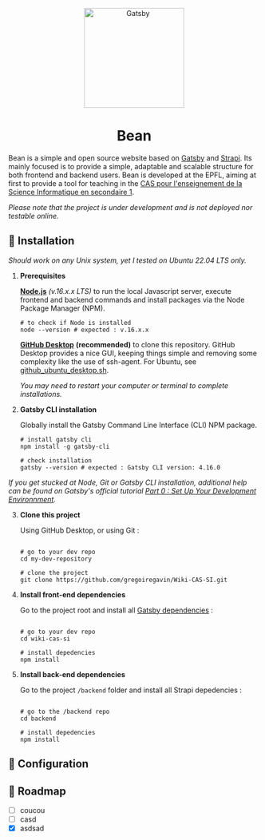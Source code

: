 <p align="center">
    <img alt="Gatsby" src="https://i.imgur.com/aYAwoNa.png" width="200" />
</p>
<h1 align="center">
  Bean
</h1>

Bean is a simple and open source website based on [Gatsby](https://www.gatsbyjs.com/) and [Strapi](https://strapi.io/). Its mainly focused is to provide a simple, adaptable and scalable structure for both frontend and backend users. Bean is developed at the EPFL, aiming at first to provide a tool for teaching in the [CAS pour l'enseignement de la Science Informatique en secondaire 1](https://www.epfl.ch/education/educational-initiatives/fr/le-projet-edunum-le-cas-si/cas-si).

_Please note that the project is under development and is not deployed nor testable online._

## 🚀 Installation

_Should work on any Unix system, yet I tested on Ubuntu 22.04 LTS only._

1. **Prerequisites**

     [**Node.js**](https://nodejs.org/en/download/) _(v.16.x.x LTS)_ to run the local Javascript server, execute frontend and backend commands and install packages via the Node Package Manager (NPM).
     
      ```shell
     # to check if Node is installed
    node --version # expected : v.16.x.x
    ```
     
     [**GitHub Desktop**](https://git-scm.com/downloads) **(recommended)** to clone this repository. GitHub Desktop provides a nice GUI, keeping things simple and removing some complexity like the use of ssh-agent. For Ubuntu, see [github_ubuntu_desktop.sh](https://gist.github.com/berkorbay/6feda478a00b0432d13f1fc0a50467f1).
     
     _You may need to restart your computer or terminal to complete installations._

2. **Gatsby CLI installation**

    Globally install the Gatsby Command Line Interface (CLI) NPM package.    
    
    ```shell
    # install gatsby cli
    npm install -g gatsby-cli
    ```
    ```shell
    # check installation
    gatsby --version # expected : Gatsby CLI version: 4.16.0
    ```
    
_If you get stucked at Node, Git or Gatsby CLI installation, additional help can be found on Gatsby's official tutorial [Part 0 : Set Up Your Development Environnment](https://www.gatsbyjs.com/docs/tutorial/part-0/)._

3. **Clone this project**

    Using GitHub Desktop, or using Git :
    ```shell
    
    # go to your dev repo
    cd my-dev-repository
    
    # clone the project
    git clone https://github.com/gregoiregavin/Wiki-CAS-SI.git
    
    ```
4. **Install front-end dependencies**

    Go to the project root and install all [Gatsby dependencies](https://github.com/gregoiregavin/Wiki-CAS-SI/blob/master/package.json) :
    
    ```shell
    
    # go to your dev repo
    cd wiki-cas-si
    
    # install depedencies
    npm install
    
    ```

5. **Install back-end dependencies**

    Go to the project `/backend` folder and install all Strapi depedencies :
    

    ```shell
    
    # go to the /backend repo
    cd backend
    
    # install depedencies
    npm install
    
    ```

## :triangular_ruler: Configuration
    
## :turtle: Roadmap
- [ ] coucou
- [ ] casd
- [x] asdsad
